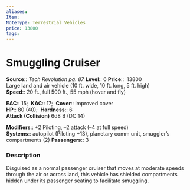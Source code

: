 ```yaml
---
aliases: 
Item:
NoteType: Terrestrial Vehicles
price: 13800
tags: 
---
```


# Smuggling Cruiser

**Source**:: _Tech Revolution pg. 87_
**Level**:: 6
**Price**::  13800  
Large land and air vehicle (10 ft. wide, 10 ft. long, 5 ft. high)  
**Speed**:: 20 ft., full 500 ft., 55 mph (hover and fly)  

**EAC**:: 15; 
**KAC**:: 17; 
**Cover**:: improved cover  
**HP**:: 80 (40); 
**Hardness**:: 6  
**Attack (Collision)** 6d8 B (DC 14)  

**Modifiers**:: +2 Piloting, –2 attack (–4 at full speed)  
**Systems**:: autopilot (Piloting +13), planetary comm unit, smuggler’s compartments (2)
**Passengers**:: 3  

### Description

Disguised as a normal passenger cruiser that moves at moderate speeds through the air or across land, this vehicle has shielded compartments hidden under its passenger seating to facilitate smuggling.
